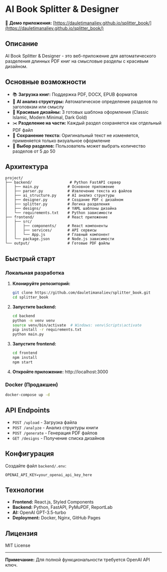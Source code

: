 # AI Book Splitter & Designer

🚀 **Демо приложения:** [https://dauletimanaliev.github.io/splitter_book/](https://dauletimanaliev.github.io/splitter_book/)

## Описание

AI Book Splitter & Designer - это веб-приложение для автоматического разделения длинных PDF книг на смысловые разделы с красивым дизайном.

## Основные возможности

- 📚 **Загрузка книг:** Поддержка PDF, DOCX, EPUB форматов
- 🤖 **AI анализ структуры:** Автоматическое определение разделов по заголовкам или смыслу
- 🎨 **Красивые дизайны:** 3 готовых шаблона оформления (Classic Islamic, Modern Minimal, Dark Gold)
- ✂️ **Разделение на части:** Каждый раздел сохраняется как отдельный PDF файл
- 💾 **Сохранение текста:** Оригинальный текст не изменяется, применяется только визуальное оформление
- 🔢 **Выбор разделов:** Пользователь может выбрать количество разделов от 5 до 50

## Архитектура

```
project/
├── backend/                 # Python FastAPI сервер
│   ├── main.py             # Основное приложение
│   ├── parser.py           # Извлечение текста из файлов
│   ├── ai_structure.py     # АІ анализ структуры
│   ├── designer.py         # Создание PDF с дизайном
│   ├── splitter.py         # Логика разделения
│   ├── designs/            # YAML шаблоны дизайна
│   └── requirements.txt    # Python зависимости
├── frontend/               # React приложение
│   ├── src/
│   │   ├── components/     # React компоненты
│   │   ├── services/       # АРІ сервисы
│   │   └── App.js          # Главный компонент
│   └── package.json        # Node.js зависимости
└── output/                 # Готовые PDF файлы
```

## Быстрый старт

### Локальная разработка

1. **Клонируйте репозиторий:**
   ```bash
   git clone https://github.com/dauletimanaliev/splitter_book.git
   cd splitter_book
   ```

2. **Запустите backend:**
   ```bash
   cd backend
   python -m venv venv
   source venv/bin/activate  # Windows: venv\Scripts\activate
   pip install -r requirements.txt
   python main.py
   ```

3. **Запустите frontend:**
   ```bash
   cd frontend
   npm install
   npm start
   ```

4. **Откройте приложение:** http://localhost:3000

### Docker (Продакшен)

```bash
docker-compose up -d
```

## API Endpoints

- `POST /upload` - Загрузка файла
- `POST /analyze` - Анализ структуры книги
- `POST /generate` - Генерация PDF файлов
- `GET /designs` - Получение списка дизайнов

## Конфигурация

Создайте файл `backend/.env`:
```
OPENAI_API_KEY=your_openai_api_key_here
```

## Технологии

- **Frontend:** React.js, Styled Components
- **Backend:** Python, FastAPI, PyMuPDF, ReportLab
- **AI:** OpenAI GPT-3.5-turbo
- **Deployment:** Docker, Nginx, GitHub Pages

## Лицензия

MIT License

---

**Примечание:** Для полной функциональности требуется OpenAI API ключ.